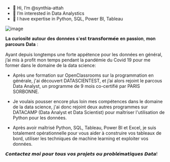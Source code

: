 - 👋 Hi, I’m @synthia-attah
- 👀 I’m interested in Data Analystics
- 🌱 I have expertise in Python, SQL, Power BI, Tableau


![image](https://user-images.githubusercontent.com/104759495/179561149-77c42a34-d5db-40e5-aa20-29828d4487c4.png)



𝐋𝐚 𝐜𝐮𝐫𝐢𝐨𝐬𝐢𝐭𝐞́ 𝐚𝐮𝐭𝐨𝐮𝐫 𝐝𝐞𝐬 𝐝𝐨𝐧𝐧𝐞́𝐞𝐬 𝐬'𝐞𝐬𝐭 𝘁𝗿𝗮𝗻𝘀𝗳𝗼𝗿𝗺𝗲́𝗲 𝐞𝐧 𝐩𝐚𝐬𝐬𝐢𝐨𝐧, 𝐦𝐨𝐧 𝐩𝐚𝐫𝐜𝐨𝐮𝐫𝐬 𝐃𝐚𝐭𝐚 :

Ayant depuis longtemps une forte appétence pour les données en général, j’ai mis à profit mon temps pendant la pandémie du Covid 19 pour me former dans le domaine de la data science:

 - Après une formation sur OpenClassrooms sur la programmation en générale, j'ai découvert DATASCIENTEST, et j’ai alors rejoint le parcous Data Analyst, un programme de 9 mois co-certifié par PARIS SORBONNE.

 - Je voulais pousser encore plus loin mes compétences dans le domaine de la data science, j'ai donc rejoint deux autres programmes sur DATACAMP (Data Analyst et Data Scientist) pour maîtriser l'utilisation de Python pour les données. 

 - Après avoir maîtrisé Python, SQL, Tableau, Power BI et Excel, je suis totalement opérationnelle pour vous aider à construire vos tableaux de bord, utiliser les techniques de machine learning et exploiter vos données.

𝘾𝙤𝙣𝙩𝙖𝙘𝙩𝙚𝙯 𝙢𝙤𝙞 𝙥𝙤𝙪𝙧 𝙩𝙤𝙪𝙨 𝙫𝙤𝙨 𝙥𝙧𝙤𝙟𝙚𝙩𝙨 𝙤𝙪 𝙥𝙧𝙤𝙗𝙡𝙚́𝙢𝙖𝙩𝙞𝙦𝙪𝙚𝙨 𝘿𝙖𝙩𝙖!

<!---
synthia-attah/synthia-attah is a ✨ special ✨ repository because its `README.md` (this file) appears on your GitHub profile.
You can click the Preview link to take a look at your changes.
--->
